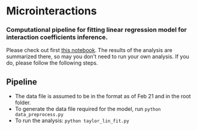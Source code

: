 # Microinteractions
### Computational pipeline for fitting linear regression model for interaction coefficients inference.

Please check out first [this notebook](https://github.com/gavruskin/microinteractions/blob/master/taylor_lin_fit.ipynb).
The results of the analysis are summarized there, so may you don't need to run your own analysis.
If you do, please follow the following steps.

## Pipeline

- The data file is assumed to be in the format as of Feb 21 and in the root folder.
- To generate the data file required for the model, run `python data_preprocess.py`
- To run the analysis: `python taylor_lin_fit.py`

